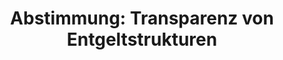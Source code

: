 ---
abstimmung:
  abstimmung: 1
  bundestagssitzung: 228
  legislaturperiode: 18
categories:
- Familie
- Arbeit
- Soziales
data:
- title: Abstimmungsergebnis 20170330_1-data.pdf
  url: /res/abstimmungsliste/20170330_1-data.pdf
- title: Abstimmungsergebnis 20170330_1_xls-data.csv
  url: /res/abstimmungsliste/analyses/20170330_1_xls-data.csv
documents:
- local: /res/abstimmungsdaten/018-228-01/1811133.pdf
  title: Drucksache 18/11133.pdf
  url: http://dip21.bundestag.de/dip21/btd/18/111/1811133.pdf
- local: /res/abstimmungsdaten/018-228-01/1811727.pdf
  title: Drucksache 18/11727.pdf
  url: http://dip21.bundestag.de/dip21/btd/18/117/1811727.pdf
- local: /res/abstimmungsdaten/018-228-01/1811733.pdf
  title: Drucksache 18/11733.pdf
  url: http://dip21.bundestag.de/dip21/btd/18/117/1811733.pdf
- local: /res/abstimmungsdaten/018-228-01/1811756.pdf
  title: Drucksache 18/11756.pdf
  url: http://dip21.bundestag.de/dip21/btd/18/117/1811756.pdf
ergebnis:
  cdu/csu:
    enthaltung: 0
    gesamt: 309
    ja: 0
    nein: 276
    nichtabgegeben: 33
    ungueltig: 0
  die.linke:
    enthaltung: 0
    gesamt: 64
    ja: 52
    nein: 0
    nichtabgegeben: 12
    ungueltig: 0
  file: 20170330_1_xls-data.csv
  fraktionslos:
    enthaltung: 0
    gesamt: 1
    ja: 0
    nein: 0
    nichtabgegeben: 1
    ungueltig: 0
  gruenen:
    enthaltung: 0
    gesamt: 63
    ja: 50
    nein: 0
    nichtabgegeben: 13
    ungueltig: 0
  spd:
    enthaltung: 0
    gesamt: 193
    ja: 0
    nein: 175
    nichtabgegeben: 18
    ungueltig: 0
layout: abstimmung
links:
- title: https://www.bundestag.de/parlament/plenum/abstimmung/abstimmung?id=460
  url: https://www.bundestag.de/parlament/plenum/abstimmung/abstimmung?id=460
- title: http://www.abgeordnetenwatch.de/einfuehrung_eines_verbandsklagerechts_im_lohngerechtigkeitsgesetz-1105-863.html
  url: http://www.abgeordnetenwatch.de/einfuehrung_eines_verbandsklagerechts_im_lohngerechtigkeitsgesetz-1105-863.html
preview: "Deutscher Bundestag\n\n228. Sitzung des Deutschen Bundestages\nam Donnerstag,\
  \ 30. M\xE4rz 2017\n\nEndg\xFCltiges Ergebnis der Namentlichen Abstimmung Nr. 1\n\
  \n\xC4nderungsantrag der Abgeordneten Beate M\xFCller-Gemmeke, Ulle Schauws, Kerstin\n\
  Andreae, weiterer Angeordneter und der Franktion B\xDCNDNIS 90/DIE GR\xDCNEN\nzu\
  \ der zweiten Beratung des Gesetzentwurfs der Bundesregierung\nEntwurf eines Gesetzes\
  \ zur F\xF6rderung der Transparenz von Entgeltstrukturen\nDrs. 18/11133, 18/11727,\
  \ 18/11733 und 18/11756\n\nAbgegebene Stimmen insgesamt:\n\n553\n\nNicht abgegebene\
  \ Stimmen:\nJa-Stimmen:\n\n77\n102\n\nNein-Stimmen:\n\n451\n\nEnthaltungen:\n\n\
  0\n\nUng\xFCltige:\n\n0\n\nBerlin, den 30.03.2017\n\nBeginn: 17:40\nEnde: 17:42\n"
tags:
- Gehalt
- Entgelt
- Gleichstellung
- Transparenz
title: 'Abstimmung: Transparenz von Entgeltstrukturen'
---